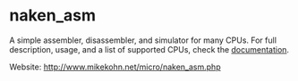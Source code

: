 
naken_asm
=========

A simple assembler, disassembler, and simulator for many CPUs.
For full description, usage, and a list of supported CPUs,
check the [documentation](docs/).

Website: http://www.mikekohn.net/micro/naken_asm.php

